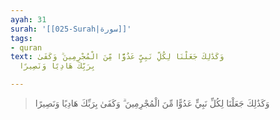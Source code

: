 ```yaml
---
ayah: 31
surah: '[[025-Surah|سورة]]'
tags:
- quran
text: وَكَذَٰلِكَ جَعَلْنَا لِكُلِّ نَبِيٍّ عَدُوًّا مِّنَ الْمُجْرِمِينَ ۗ وَكَفَىٰ
  بِرَبِّكَ هَادِيًا وَنَصِيرًا

---
```

> وَكَذَٰلِكَ جَعَلْنَا لِكُلِّ نَبِيٍّ عَدُوًّا مِّنَ الْمُجْرِمِينَ ۗ وَكَفَىٰ بِرَبِّكَ هَادِيًا وَنَصِيرًا

